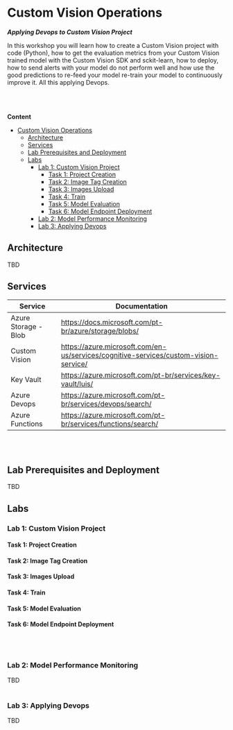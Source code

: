 # Custom Vision Operations

***Applying Devops to Custom Vision Project***

In this workshop you will learn how to create a Custom Vision project with code (Python), how to get the evaluation metrics from your Custom Vision trained model with the Custom Vision SDK and sckit-learn, how to deploy, how to send alerts with your model do not perform well and how use the good predictions to re-feed your model re-train your model to continuously improve it. All this applying Devops.

<br>
<br>

**Content**

<!-- TOC -->

- [Custom Vision Operations](#custom-vision-operations)
  - [Architecture](#architecture)
  - [Services](#services)
  - [Lab Prerequisites and Deployment](#lab-prerequisites-and-deployment)
  - [Labs](#labs)
    - [Lab 1: Custom Vision Project](#lab-1-custom-vision-project)
      - [Task 1: Project Creation](#task-1-project-creation)
      - [Task 2: Image Tag Creation](#task-2-image-tag-creation)
      - [Task 3: Images Upload](#task-3-images-upload)
      - [Task 4: Train](#task-4-train)
      - [Task 5: Model Evaluation](#task-5-model-evaluation)
      - [Task 6: Model Endpoint Deployment](#task-6-model-endpoint-deployment)
    - [Lab 2: Model Performance Monitoring](#lab-2-model-performance-monitoring)
    - [Lab 3: Applying Devops](#lab-3-applying-devops)

<!-- /TOC -->


## Architecture
TBD

## Services
| Service                     | Documentation                                                              |
|-----------------------------|---------------------------------------------------------------------------|
| Azure Storage - Blob        | https://docs.microsoft.com/pt-br/azure/storage/blobs/                     |
| Custom Vision | https://azure.microsoft.com/en-us/services/cognitive-services/custom-vision-service/ |
| Key Vault   | https://azure.microsoft.com/pt-br/services/key-vault/luis/           |
| Azure Devops            | https://azure.microsoft.com/pt-br/services/devops/search/                            |
| Azure Functions            | https://azure.microsoft.com/pt-br/services/functions/search/                            |

<br>
<br>

## Lab Prerequisites and Deployment 
TBD

## Labs

### Lab 1: Custom Vision Project 
#### Task 1: Project Creation
#### Task 2: Image Tag Creation
#### Task 3: Images Upload
#### Task 4: Train
#### Task 5: Model Evaluation
#### Task 6: Model Endpoint Deployment 

<br>
<br>

### Lab 2: Model Performance Monitoring
TBD
<br>
<br>

### Lab 3: Applying Devops
TBD